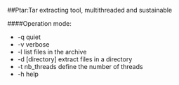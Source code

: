 ##Ptar:Tar extracting tool, multithreaded and sustainable

####Operation mode:
 - -q     quiet
 - -v     verbose
 - -l     list files in the archive
 - -d [directory]     extract files in a directory 
 - -t nb_threads    define the number of threads 
 - -h     help
